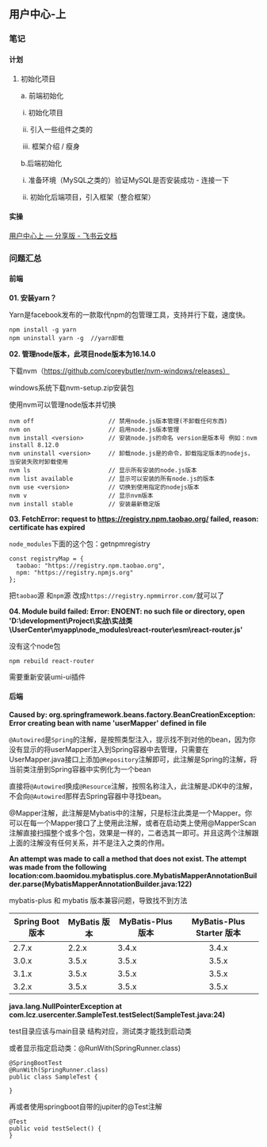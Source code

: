 ## 用户中心-上

### 笔记

#### 计划

1. 初始化项目

    a. 前端初始化

    ​		i. 初始化项目

    ​		ii. 引入一些组件之类的

    ​		iii. 框架介绍 / 瘦身

    b.后端初始化

    ​		i. 准备环境（MySQL之类的）验证MySQL是否安装成功 - 连接一下

    ​		ii. 初始化后端项目，引入框架（整合框架）

#### 实操

[‍‬﻿⁠﻿‍﻿⁠⁠⁠‍‍⁠﻿‬‬‌⁠‍⁠‌⁠⁠﻿用户中心上 — 分享版 - 飞书云文档](https://uold3d6685.feishu.cn/wiki/TQiZwBDy9izB58kf4c1csvC3nif)

### 问题汇总

#### 前端

**01. 安装yarn？**

Yarn是facebook发布的一款取代npm的包管理工具，支持并行下载，速度快。

```
npm install -g yarn
npm uninstall yarn -g  //yarn卸载
```

**02. 管理node版本，此项目node版本为16.14.0**

下载nvm（https://github.com/coreybutler/nvm-windows/releases）

windows系统下载nvm-setup.zip安装包

使用nvm可以管理node版本并切换

```
nvm off                     // 禁用node.js版本管理(不卸载任何东西)
nvm on                      // 启用node.js版本管理
nvm install <version>       // 安装node.js的命名 version是版本号 例如：nvm install 8.12.0
nvm uninstall <version>     // 卸载node.js是的命令，卸载指定版本的nodejs，当安装失败时卸载使用
nvm ls                      // 显示所有安装的node.js版本
nvm list available          // 显示可以安装的所有node.js的版本
nvm use <version>           // 切换到使用指定的nodejs版本
nvm v                       // 显示nvm版本
nvm install stable          // 安装最新稳定版

```



**03. FetchError: request to https://registry.npm.taobao.org/ failed, reason: certificate has expired**

`node_modules`下面的这个包：getnpmregistry

```
const registryMap = {
  taobao: "https://registry.npm.taobao.org",
  npm: "https://registry.npmjs.org"
};
```

把`taobao`源 和`npm`源 改成`https://registry.npmmirror.com/`就可以了



**04. Module build failed: Error: ENOENT: no such file or directory, open 'D:\development\Project\实战\实战类\UserCenter\myapp\node_modules\react-router\esm\react-router.js'**

没有这个node包

```
npm rebuild react-router
```

需要重新安装umi-ui插件

#### 后端

**Caused by: org.springframework.beans.factory.BeanCreationException: Error creating bean with name 'userMapper' defined in file**

`@Autowired`是`Spring`的注解，是按照类型注入，提示找不到对他的bean，因为你没有显示的将userMapper注入到Spring容器中去管理，只需要在UserMapper.java接口上添加`@Repository`注解即可，此注解是Spring的注解，将当前类注册到Spring容器中实例化为一个bean

直接将`@Autowired`换成`@Resource`注解，按照名称注入，此注解是JDK中的注解，不会向`@Autowired`那样去Spring容器中寻找bean。

@Mapper注解，此注解是Mybatis中的注解，只是标注此类是一个Mapper。你可以在每一个Mapper接口了上使用此注解，或者在启动类上使用@MapperScan注解直接扫描整个或多个包，效果是一样的，二者选其一即可。并且这两个注解跟上面的注解没有任何关系，并不是注入之类的作用。




**An attempt was made to call a method that does not exist. The attempt was made from the following location:com.baomidou.mybatisplus.core.MybatisMapperAnnotationBuilder.parse(MybatisMapperAnnotationBuilder.java:122)**

mybatis-plus 和 mybatis 版本兼容问题，导致找不到方法

| Spring Boot 版本 | MyBatis 版本 | MyBatis-Plus 版本 | MyBatis-Plus Starter 版本 |
| ---------------- | ------------ | ----------------- | :-----------------------: |
| 2.7.x            | 2.2.x        | 3.4.x             |           3.4.x           |
| 3.0.x            | 3.5.x        | 3.5.x             |           3.5.x           |
| 3.1.x            | 3.5.x        | 3.5.x             |           3.5.x           |
| 3.2.x            | 3.5.x        | 3.5.x             |           3.5.x           |



**java.lang.NullPointerException
at com.lcz.usercenter.SampleTest.testSelect(SampleTest.java:24)**

test目录应该与main目录 结构对应，测试类才能找到启动类

或者显示指定启动类：@RunWith(SpringRunner.class)

```
@SpringBootTest
@RunWith(SpringRunner.class)
public class SampleTest {

}
```

再或者使用springboot自带的jupiter的@Test注解

```
@Test
public void testSelect() {
}
```

